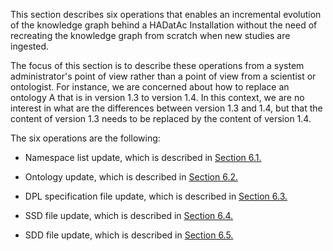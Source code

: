 This section describes six operations that enables an incremental evolution of the knowledge graph behind a HADatAc Installation without the need of recreating the knowledge graph from scratch when new studies are ingested. 

The focus of this section is to describe these operations from a system administrator's point of view rather than a point of view from a scientist or ontologist. For instance, we are concerned about how to replace an ontology A that is in version 1.3 to version 1.4. In this context, we are no interest in what are the differences between version 1.3 and 1.4, but that the content of version 1.3 needs to be replaced by the content of version 1.4.

The six operations are the following: 

* Namespace list update, which is described in [Section 6.1.](https://github.com/paulopinheiro1234/hadatac/wiki/6.1.-Namespace-List-Update)

* Ontology update, which is described in [Section 6.2.](https://github.com/paulopinheiro1234/hadatac/wiki/6.2.-Ontology-Update)

* DPL specification file update, which is described in [Section 6.3.]()

* SSD file update, which is described in [Section 6.4.]()

* SDD file update, which is described in [Section 6.5.](https://github.com/paulopinheiro1234/hadatac/wiki/6.5.-SDD-Update)